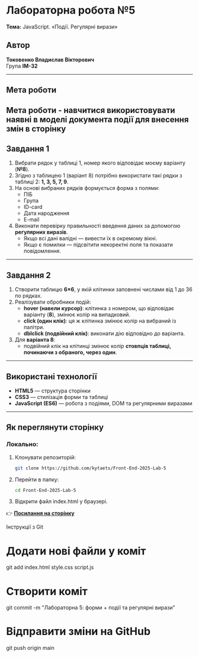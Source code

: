 # Лабораторна робота №5  
**Тема:** JavaScript. «Події. Регулярні вирази»  

## Автор
**Токовенко Владислав Вікторович**  
Група **ІМ-32**  

---

## Мета роботи
Мета роботи - навчитися використовувати наявні в моделі документа події для внесення змін в сторінку
---

## Завдання 1
1. Вибрати рядок у таблиці 1, номер якого відповідає моєму варіанту (**№8**).  
2. Згідно з таблицею 1 (варіант 8) потрібно використати такі рядки з таблиці 2: **1, 3, 5, 7, 9**.  
3. На основі вибраних рядків формується форма з полями:
   - ПІБ  
   - Група  
   - ID-card  
   - Дата народження  
   - E-mail  
4. Виконати перевірку правильності введення даних за допомогою **регулярних виразів**.  
   - Якщо всі дані валідні — вивести їх в окремому вікні.  
   - Якщо є помилки — підсвітити некоректні поля та показати повідомлення.

---

## Завдання 2
1. Створити таблицю **6×6**, у якій клітинки заповнені числами від 1 до 36 по рядках.  
2. Реалізувати обробники подій:
   - **hover (навели курсор)**: клітинка з номером, що відповідає варіанту (**8**), змінює колір на випадковий.  
   - **click (один клік)**: ця ж клітинка змінює колір на вибраний із палітри.  
   - **dblclick (подвійний клік)**: виконати дію відповідно до варіанта.  
3. Для **варіанта 8**:  
   - подвійний клік на клітинці змінює колір **стовпців таблиці, починаючи з обраного, через один**.

---

## Використані технології
- **HTML5** — структура сторінки  
- **CSS3** — стилізація форми та таблиці  
- **JavaScript (ES6)** — робота з подіями, DOM та регулярними виразами  

---

## Як переглянути сторінку
### Локально:
1. Клонувати репозиторій:
   ```bash
   git clone https://github.com/kytaets/Front-End-2025-Lab-5
   ```

2. Перейти в папку:
   ```bash
   cd Front-End-2025-Lab-5
   ```

3. Відкрити файл index.html у браузері.

👉 [**Посилання на сторінку**](https://kytaets.github.io/Front-End-2025-Lab-5/)  


Інструкції з Git
# Додати нові файли у коміт
git add index.html style.css script.js

# Створити коміт
git commit -m "Лабораторна 5: форми + події та регулярні вирази"

# Відправити зміни на GitHub
git push origin main
